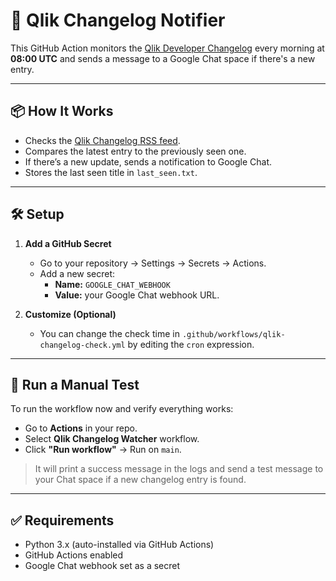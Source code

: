 # 🔔 Qlik Changelog Notifier

This GitHub Action monitors the [Qlik Developer Changelog](https://qlik.dev/changelog/) every morning at **08:00 UTC** and sends a message to a Google Chat space if there's a new entry.

---

## 📦 How It Works

- Checks the [Qlik Changelog RSS feed](https://qlik.dev/rss.xml).
- Compares the latest entry to the previously seen one.
- If there’s a new update, sends a notification to Google Chat.
- Stores the last seen title in `last_seen.txt`.

---

## 🛠 Setup

1. **Add a GitHub Secret**
   - Go to your repository → Settings → Secrets → Actions.
   - Add a new secret:
     - **Name:** `GOOGLE_CHAT_WEBHOOK`
     - **Value:** your Google Chat webhook URL.

2. **Customize (Optional)**
   - You can change the check time in `.github/workflows/qlik-changelog-check.yml` by editing the `cron` expression.

---

## 🧪 Run a Manual Test

To run the workflow now and verify everything works:

- Go to **Actions** in your repo.
- Select **Qlik Changelog Watcher** workflow.
- Click **"Run workflow"** → Run on `main`.

> It will print a success message in the logs and send a test message to your Chat space if a new changelog entry is found.

---

## ✅ Requirements

- Python 3.x (auto-installed via GitHub Actions)
- GitHub Actions enabled
- Google Chat webhook set as a secret



